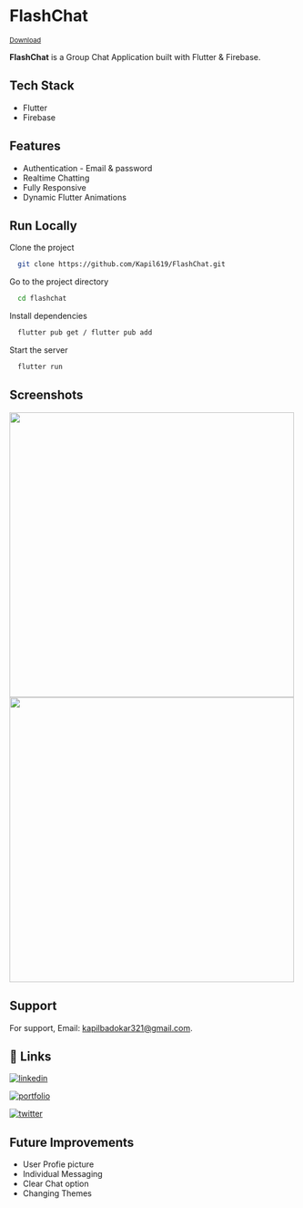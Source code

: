 # FlashChat   
<sub> <a href="https://github.com/Kapil619/FlashChat/releases/download/v1.0.0/flashchat.apk">Download</a></sub>

**FlashChat** is a Group Chat Application built with Flutter & Firebase.





## Tech Stack

- Flutter
-  Firebase


## Features

- Authentication - Email & password
- Realtime Chatting
- Fully  Responsive
- Dynamic Flutter Animations



## Run Locally

Clone the project

```bash
  git clone https://github.com/Kapil619/FlashChat.git
```

Go to the project directory

```bash
  cd flashchat
```

Install dependencies

```bash
  flutter pub get / flutter pub add
```

Start the server

```bash
  flutter run
```


## Screenshots



<img src="https://github.com/Kapil619/FlashChat/assets/84692375/abb86497-15a5-4c73-b005-677bacfe6451" with='500' height='500'>
<img src="https://github.com/Kapil619/FlashChat/assets/84692375/fb7641ce-888c-4038-a806-98238cec9906" with='500' height='500'>




## Support

For support, Email:  kapilbadokar321@gmail.com.

## 🔗 Links
[![linkedin](https://img.shields.io/badge/linkedin-0A66C2?style=for-the-badge&logo=linkedin&logoColor=white)](https://www.linkedin.com/)

[![portfolio](https://img.shields.io/badge/my_portfolio-000?style=for-the-badge&logo=ko-fi&logoColor=white)](https://katherineoelsner.com/)


[![twitter](https://img.shields.io/badge/twitter-1DA1F2?style=for-the-badge&logo=twitter&logoColor=white)](https://twitter.com/)


## Future Improvements

- User Profie picture
- Individual Messaging
- Clear Chat option
- Changing Themes

